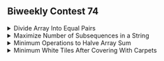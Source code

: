 ## Biweekly Contest 74

<details><summary>Divide Array Into Equal Pairs</summary>
    
    You are given an integer array nums consisting of 2 * n integers.
    You need to divide nums into n pairs such that:
    Each element belongs to exactly one pair.
    The elements present in a pair are equal.
    Return true if nums can be divided into n pairs, otherwise return false.
 ```java
  class Solution {
    public boolean divideArray(int[] nums) {
        Set<Integer>set=new HashSet<>();
        int n=nums.length;
        int c=0;
        for(int i=0;i<n;i++){
            if(set.contains(nums[i])){
                c++;
                set.remove(nums[i]);
            }
            else{
                set.add(nums[i]);
            }
        }
       // System.out.println("count ="+c);
        if(c==n/2) return true;
        return false;
    }
}
```
</details>
<details><summary>Maximize Number of Subsequences in a String</summary>
      
      You are given a 0-indexed string text and another 0-indexed string pattern of length 2, both of which consist of only lowercase English letters.

      You can add either pattern[0] or pattern[1] anywhere in text exactly once. Note that the character can be added even at the beginning or at the end of text.

      Return the maximum number of times pattern can occur as a subsequence of the modified text.

      A subsequence is a string that can be derived from another string by deleting some or no characters without changing the order of the remaining characters.

```java
  class Solution {
    public long countseq(String temp,String pattern){
        long one=0;
        long sum=0;
        for(int i=0;i<temp.length();i++){
            if(pattern.charAt(0)==pattern.charAt(1) && temp.charAt(i)==pattern.charAt(0)){
                sum+=one;
                one++;
            }
            else if(temp.charAt(i)==pattern.charAt(0)) one++;
            else if(temp.charAt(i)==pattern.charAt(1)){
                sum+=one;
            }
        }
        return sum;
    }
    public long maximumSubsequenceCount(String text, String pattern) {
        long count1=0;
        long count2=0;
        long one=0;
        String temp1=pattern.charAt(0)+text;
        String temp2=text+pattern.charAt(1);
        return Math.max(countseq(temp1,pattern),countseq(temp2,pattern));
        
    }
}
```







</details>
<details><summary>Minimum Operations to Halve Array Sum</summary>
  
    You are given an array nums of positive integers. In one operation, you can choose any number from nums and reduce it to exactly half the number. 
    (Note that you may choose this reduced number in future operations.)

    Return the minimum number of operations to reduce the sum of nums by at least half.
```java
  class Solution {
    public int halveArray(int[] nums) {
        PriorityQueue<Double> que=new PriorityQueue<>((a,b) ->  -1 * Double.compare(a, b));
        double sum=0;
        int count=0;
        for(int i=0;i<nums.length;i++){
            que.add(nums[i]*1.0);
            sum+=nums[i]*1.0;
        }
        double half=sum/2;
       // System.out.println("sum ="+sum);
        while(sum>half){
            double curr=que.poll();
            double temp=curr/2;
            sum=sum-curr+temp;
            que.add(temp);
            count++;
           // System.out.println("sum ="+sum);
        }
        return count;
        
        
    }
}
```
  
  
  
  
</details>
<details><summary>Minimum White Tiles After Covering With Carpets</summary>
    
    You are given a 0-indexed binary string floor, which represents the colors of tiles on a floor:
    floor[i] = '0' denotes that the ith tile of the floor is colored black.
    On the other hand, floor[i] = '1' denotes that the ith tile of the floor is colored white.
    You are also given numCarpets and carpetLen. You have numCarpets black carpets, each of length carpetLen tiles. Cover the tiles with the given carpets 
    such that the number of white tiles still visible is minimum. Carpets may overlap one another.
    Return the minimum number of white tiles still visible.
```java
class Solution {
    int[] prefix;
    int[][] dp;
    public int solve(char[] arr,int i,int n,int clen){
        if(i>=arr.length) return 0;
        if(dp[i][n]!=-1) return dp[i][n];
        int ans=0;
        if(n==0) return prefix[arr.length-1]-prefix[i-1];
        if(arr[i]=='1'){
            ans =Math.min(solve(arr,i+clen,n-1,clen),1+solve(arr,i+1,n,clen));
        }
        else{
            ans=solve(arr,i+1,n,clen);
        }
        dp[i][n]=ans;
        return ans;
    }
    public int minimumWhiteTiles(String floor, int numCarpets, int carpetLen) {
        int n=floor.length();
        char[] arr=floor.toCharArray();
        prefix=new int[n];
        dp=new int[n+1][numCarpets+1];
        for(int[] d:dp){
            Arrays.fill(d,-1);
        }
        int p=0;
        for(int i=0;i<n;i++){
            if(arr[i]=='1') p++;
            prefix[i]=p;
        }
        return solve(arr,0,numCarpets,carpetLen);
        
    }
}
```
  
</details>
